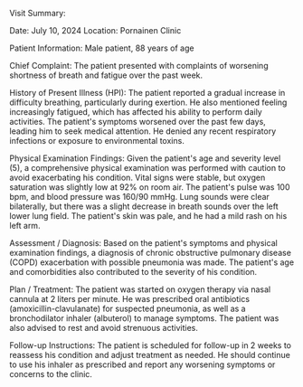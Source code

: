 Visit Summary:

Date: July 10, 2024
Location: Pornainen Clinic

Patient Information:
Male patient, 88 years of age

Chief Complaint:
The patient presented with complaints of worsening shortness of breath and fatigue over the past week.

History of Present Illness (HPI):
The patient reported a gradual increase in difficulty breathing, particularly during exertion. He also mentioned feeling increasingly fatigued, which has affected his ability to perform daily activities. The patient's symptoms worsened over the past few days, leading him to seek medical attention. He denied any recent respiratory infections or exposure to environmental toxins.

Physical Examination Findings:
Given the patient's age and severity level (5), a comprehensive physical examination was performed with caution to avoid exacerbating his condition. Vital signs were stable, but oxygen saturation was slightly low at 92% on room air. The patient's pulse was 100 bpm, and blood pressure was 160/90 mmHg. Lung sounds were clear bilaterally, but there was a slight decrease in breath sounds over the left lower lung field. The patient's skin was pale, and he had a mild rash on his left arm.

Assessment / Diagnosis:
Based on the patient's symptoms and physical examination findings, a diagnosis of chronic obstructive pulmonary disease (COPD) exacerbation with possible pneumonia was made. The patient's age and comorbidities also contributed to the severity of his condition.

Plan / Treatment:
The patient was started on oxygen therapy via nasal cannula at 2 liters per minute. He was prescribed oral antibiotics (amoxicillin-clavulanate) for suspected pneumonia, as well as a bronchodilator inhaler (albuterol) to manage symptoms. The patient was also advised to rest and avoid strenuous activities.

Follow-up Instructions:
The patient is scheduled for follow-up in 2 weeks to reassess his condition and adjust treatment as needed. He should continue to use his inhaler as prescribed and report any worsening symptoms or concerns to the clinic.